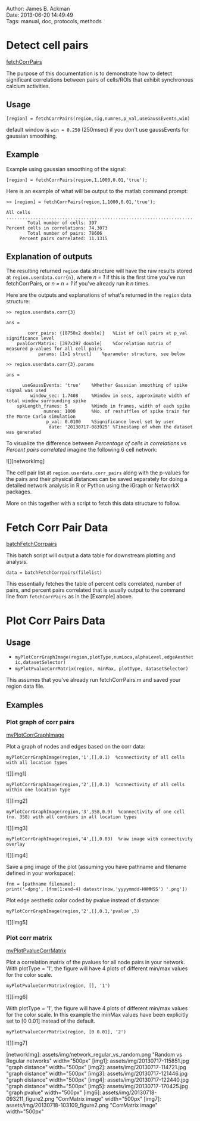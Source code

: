 Author: James B. Ackman  
Date: 2013-06-20 14:49:49  
Tags: manual, doc, protocols, methods  

# Detect cell pairs #

[fetchCorrPairs](CalciumDXevents/fetchCorrPairs.m)

The purpose of this documentation is to demonstrate how to detect significant correlations between pairs of cells/ROIs that exhibit synchronous calcium activities.

## Usage

	[region] = fetchCorrPairs(region,sig,numres,p_val,useGaussEvents,win)

default window is `win = 0.250` (250msec) if you don't use gaussEvents for gaussian smoothing.

## Example

Example using gaussian smoothing of the signal:

	[region] = fetchCorrPairs(region,1,1000,0.01,'true');

Here is an example of what will be output to the matlab command prompt:

	>> [region] = fetchCorrPairs(region,1,1000,0.01,'true');

	All cells ....................................................................................................
			Total number of cells: 397
	Percent cells in correlations: 74.3073
			Total number of pairs: 78606
		 Percent pairs correlated: 11.1315

## Explanation of outputs

The resulting returned `region` data structure will have the raw results stored at `region.userdata.corr{n}`, where *n = 1* if this is the first time you've run fetchCorrPairs, or *n = n + 1* if you've already run it *n* times.

Here are the outputs and explanations of what's returned in the `region` data structure: 

	>> region.userdata.corr{3}

	ans = 

			corr_pairs: {[8750x2 double]}	%List of cell pairs at p_val significance level
		pvalCorrMatrix: [397x397 double]	%Correlation matrix of measured p-values for all cell pairs
				params: [1x1 struct]	%parameter structure, see below

	>> region.userdata.corr{3}.params

	ans = 

		  useGaussEvents: 'true'	%Whether Gaussian smoothing of spike signal was used
			 window_sec: 1.7408		%Window in secs, approximate width of total window surrounding spike
		spkLength_frames: 5			%Windo in frames, width of each spike
				  numres: 1000		%No. of reshuffles of spike train for the Monte Carlo simulation
				   p_val: 0.0100	%Significance level set by user
					date: '20130717-083925'	%Timestamp of when the dataset was generated


To visualize the difference between *Percentage of cells in correlations* vs *Percent pairs correlated* imagine the following 6 cell network:


![][networkImg]


The cell pair list at `region.userdata.corr_pairs` along with the p-values for the pairs and their physical distances can be saved separately for doing a detailed network analysis in R or Python using the iGraph or NetworkX packages.

More on this together with a script to fetch this data structure to follow.



# Fetch Corr Pair Data #

[batchFetchCorrpairs](CalciumDXevents/batchFetchCorrpairs.m)

This batch script will output a data table for downstream plotting and analysis. 

	data = batchFetchCorrpairs(filelist)

This essentially fetches the table of percent cells correlated, number of pairs, and percent pairs correlated that is usually output to the command line from `fetchCorrPairs` as in the [Example] above.


# Plot Corr Pairs Data #

## Usage

* `myPlotCorrGraphImage(region,plotType,numLoca,alphaLevel,edgeAesthetic,datasetSelector)`
* `myPlotPvalueCorrMatrix(region, minMax, plotType, datasetSelector)`

This assumes that you've already run fetchCorrPairs.m and saved your region data file. 


## Examples


### Plot graph of corr pairs

[myPlotCorrGraphImage](CalciumDXevents/myPlotCorrGraphImage.m)

Plot a graph of nodes and edges based on the corr data:

	myPlotCorrGraphImage(region,'1',[],0.1)  %connectivity of all cells with all location types

![][img1]

	myPlotCorrGraphImage(region,'2',[],0.1)  %connectivity of all cells within one location type

![][img2]

	myPlotCorrGraphImage(region,'3',358,0.9)  %connectivity of one cell (no. 358) with all contours in all location types

![][img3]

	myPlotCorrGraphImage(region,'4',[],0.03)  %raw image with connectivity overlay

![][img4]


Save a png image of the plot (assuming you have pathname and filename defined in your workspace):

	fnm = [pathname filename];
	print('-dpng', [fnm(1:end-4) datestr(now,'yyyymmdd-HHMMSS') '.png'])


Plot edge aesthetic color coded by pvalue instead of distance:

	myPlotCorrGraphImage(region,'2',[],0.1,'pvalue',3)

![][img5]


### Plot corr matrix

[myPlotPvalueCorrMatrix](CalciumDXevents/myPlotPvalueCorrMatrix.m)

Plot a correlation matrix of the pvalues for all node pairs in your network.  With plotType = '1', the figure will have 4 plots of different min/max values for the color scale.

	myPlotPvalueCorrMatrix(region, [], '1')

![][img6]

With plotType = '1', the figure will have 4 plots of different min/max values for the color scale.  In this example the minMax values have been explicitly set to [0 0.01] instead of the default.

	myPlotPvalueCorrMatrix(region, [0 0.01], '2')
	
![][img7]


[networkImg]: assets/img/network_regular_vs_random.png "Random vs Regular networks" width="500px"
[img1]: assets/img/20130717-115851.jpg "graph distance" width="500px"
[img2]: assets/img/20130717-114721.jpg "graph distance" width="500px"
[img3]: assets/img/20130717-121446.jpg "graph distance" width="500px"
[img4]: assets/img/20130717-122440.jpg "graph distance" width="500px"
[img5]: assets/img/20130717-170425.jpg "graph pvalue" width="500px"
[img6]: assets/img/20130718-093211_figure2.png "CorrMatrix image" width="500px"
[img7]: assets/img/20130718-103109_figure2.png "CorrMatrix image" width="500px"

